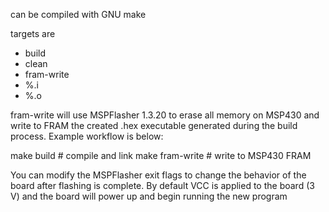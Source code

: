 can be compiled with GNU make

targets are 

* build
* clean
* fram-write
* %.i
* %.o

fram-write will use MSPFlasher 1.3.20 to erase all memory on MSP430 and write to FRAM the created .hex executable
generated during the build process. Example workflow is below:


make build       # compile and link 
make fram-write  # write to MSP430 FRAM


You can modify the MSPFlasher exit flags to change the behavior of the board after flashing is complete. By default VCC is applied to the board (3 V) 
and the board will power up and begin running the new program


